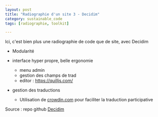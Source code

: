 ```yaml
---
layout: post
title: "Radiographie d'un site 3 - Decidim"
category: sustainable_code
tags: [radiographie, toolkit]

---
```


Ici, c'est bien plus une radiographie de code que de site, avec Decidim

<!--more-->

- Modularité
- interface hyper propre, belle ergonomie
  - menu admin
  - gestion des champs de trad
  - editor : https://quilljs.com/

- gestion des traductions
  - Utilisation de [crowdin.com](https://crowdin.com) pour faciliter la traduction participative




Source : repo github [Decidim][source]

[source]: https://github.com/decidim/decidim
